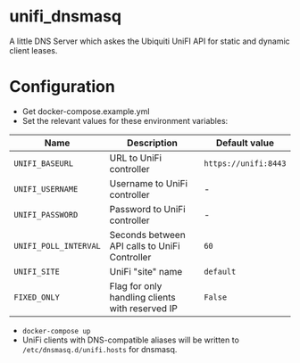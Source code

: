 # unifi_dnsmasq
A little DNS Server which askes the Ubiquiti UniFI API for static and dynamic client leases.


# Configuration

* Get docker-compose.example.yml
* Set the relevant values for these environment variables:

| Name                    | Description                                     | Default value        |
|-------------------------|-------------------------------------------------|----------------------|
| `UNIFI_BASEURL`         | URL to UniFi controller                         | `https://unifi:8443` |
| `UNIFI_USERNAME`        | Username to UniFi controller                    | -                    |
| `UNIFI_PASSWORD`        | Password to UniFi controller                    | -                    |
| `UNIFI_POLL_INTERVAL`   | Seconds between API calls to UniFi Controller   | `60`                 |
| `UNIFI_SITE`            | UniFi "site" name                               | `default`            |
| `FIXED_ONLY`            | Flag for only handling clients with reserved IP | `False`              |

* `docker-compose up`
* UniFi clients with DNS-compatible aliases will be written to `/etc/dnsmasq.d/unifi.hosts` for dnsmasq.
